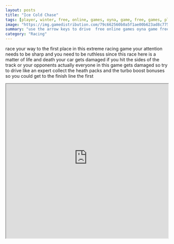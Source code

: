 ```yaml
---
layout: posts
title: "Ice Cold Chase"
tags: [player, winter, free, online, games, oyna, game, free, games, play, play, games]
image: "https://img.gamedistribution.com/79c662560b0a5f1ae00b623ad8c775e3.jpg"
summary: "use the arrow keys to drive  free online games oyna game free games play play games"
category: "Racing"
---
```


race your way to the first place in this extreme racing game your attention needs to be sharp and you need to be ruthless since this race here is a matter of life and death your car gets damaged if you hit the sides of the track or your opponents actually everyone in this game gets damaged so try to drive like an expert collect the heath packs and the turbo boost bonuses so you could get to the finish line the first

<iframe width="100%" height="480px;" src="https://flash.gamedistribution.com?game=79c662560b0a5f1ae00b623ad8c775e3"></iframe>